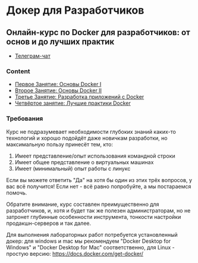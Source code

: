 # Докер для Разработчиков
## Онлайн-курс по Docker для разработчиков: от основ и до лучших практик

* [Телеграм-чат](https://t.me/pereiti_v_aiti)

### Content
* [Первое Занятие: Основы Docker I](./week-1)
* [Второе Занятие: Основы Docker II](./week-2)
* [Третье Занятие: Разработка приложений с Docker](./week-3)
* [Четвёртое занятие: Лучшие практики Docker](./week-4)

### Требования

Курс не подразумевает необходимости глубоких знаний каких-то технологий и хорошо подойдёт даже новичкам разработки, но максимальную пользу принесёт тем, кто:

1. Имеет представление/опыт использования командной строки
2. Имеет общее представление о виртуальных машинах
3. Имеет (минимальный) опыт работы с линукс

Если вы можете ответить "Да" на хотя бы один из этих трёх вопросов, у вас всё получится! Если нет - всё равно попробуйте, а мы постараемся помочь.

Обратите внимание, курс составлен преимущественно для разработчиков, и, хотя и будет так же полезен администраторам, но не затронет глубинные особенности инструмента, тонкости настройки продакшн-серверов и так далее.

Для выполнения лабораторных работ потребуется установленный докер: для windows и mac мы рекомендуем "Docker Desktop for Windows" и "Docker Desktop for Mac" соответственно, для Linux - простую версию: https://docs.docker.com/get-docker/
